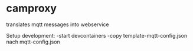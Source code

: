 # camproxy

translates mqtt messages into webservice

Setup development:
-start devcontainers
-copy template-mqtt-config.json nach mqtt-config.json